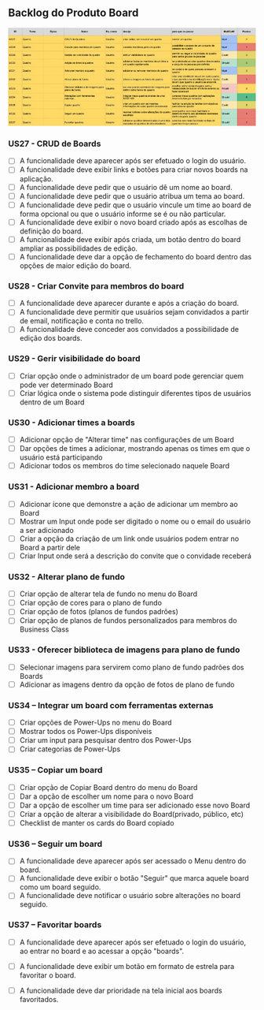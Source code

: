 ## Backlog do Produto Board

![tabela backlog](imagens/backlog/quadro.jpg)

### US27 - CRUD de Boards

- [ ] A funcionalidade deve aparecer após ser efetuado o login do usuário.
- [ ] A funcionalidade deve exibir links e botões para criar novos boards na aplicação.
- [ ] A funcionalidade deve pedir que o usuário dê um nome ao board.
- [ ] A funcionalidade deve pedir que o usuário atribua um tema ao board.
- [ ] A funcionalidade deve pedir que o usuário vincule um time ao board de forma opcional ou que o usuário informe se é ou não particular.
- [ ] A funcionalidade deve exibir o novo board criado após as escolhas de definição do board.
- [ ] A funcionalidade deve exibir após criada, um botão dentro do board ampliar as possibilidades de edição.
- [ ] A funcionalidade deve dar a opção de fechamento do board dentro das opções de maior edição do board.

### US28 - Criar Convite para membros do board

- [ ] A funcionalidade deve aparecer durante e após a criação do board.
- [ ] A funcionalidade deve permitir que usuários sejam convidados a partir de email, notificação e conta no trello.
- [ ] A funcionalidade deve conceder aos convidados a possibilidade de edição dos boards.

### US29 - Gerir visibilidade do board

- [ ] Criar opção onde o administrador de um board pode gerenciar quem pode ver determinado Board
- [ ] Criar lógica onde o sistema pode distinguir diferentes tipos de usuários dentro de um Board

### US30 - Adicionar times a boards

- [ ] Adicionar opção de "Alterar time" nas configurações de um Board
- [ ] Dar opções de times a adicionar, mostrando apenas os times em que o usuário está participando
- [ ] Adicionar todos os membros do time selecionado naquele Board

### US31 - Adicionar membro a board

- [ ] Adicionar ícone que demonstre a ação de adicionar um membro ao Board
- [ ] Mostrar um Input onde pode ser digitado o nome ou o email do usuário a ser adicionado
- [ ] Criar a opção da criação de um link onde usuários podem entrar no Board a partir dele
- [ ] Criar Input onde será a descrição do convite que o convidade receberá

### US32 - Alterar plano de fundo

- [ ] Criar opção de alterar tela de fundo no menu do Board
- [ ] Criar opção de cores para o plano de fundo
- [ ] Criar opção de fotos (planos de fundos padrões)
- [ ] Criar opção de planos de fundos personalizados para membros do Business Class

### US33 - Oferecer biblioteca de imagens para plano de fundo

- [ ] Selecionar imagens para servirem como plano de fundo padrões dos Boards
- [ ] Adicionar as imagens dentro da opção de fotos de plano de fundo

### US34 – Integrar um board com ferramentas externas

- [ ] Criar opções de Power-Ups no menu do Board
- [ ] Mostrar todos os Power-Ups disponíveis
- [ ] Criar um input para pesquisar dentro dos Power-Ups
- [ ] Criar categorias de Power-Ups

### US35 – Copiar um board

- [ ] Criar opção de Copiar Board dentro do menu do Board
- [ ] Dar a opção de escolher um nome para o novo Board
- [ ] Dar a opção de escolher um time para ser adicionado esse novo Board
- [ ] Criar a opção de alterar a visibilidade do Board(privado, público, etc)
- [ ] Checklist de manter os cards do Board copiado

### US36 – Seguir um board

- [ ] A funcionalidade deve aparecer após ser acessado o Menu dentro do board.
- [ ] A funcionalidade deve exibir o botão "Seguir" que marca aquele board como um board seguido.
- [ ] A funcionalidade deve notificar o usuário sobre alterações no board seguido.

### US37 – Favoritar boards

- [ ] A funcionalidade deve aparecer após ser efetuado o login do usuário, ao entrar no board e ao acessar a opção "boards".
- [ ] A funcionalidade deve exibir um botão em formato de estrela para favoritar o board.
- [ ] A funcionalidade deve dar prioridade na tela inicial aos boards favoritados.


